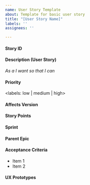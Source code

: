 ```yaml
---
name: User Story Template
about: Template for basic user story
title: "[User Story Name]"
labels: ''
assignees: ''

---
```


#### Story ID

#### Description (User Story)
*As a I want so that I can*

#### Priority
<labels: low | medium | high>

#### Affects Version


#### Story Points


#### Sprint
<labels>

#### Parent Epic


#### Acceptance Criteria
* Item 1
* Item 2


#### UX Prototypes
